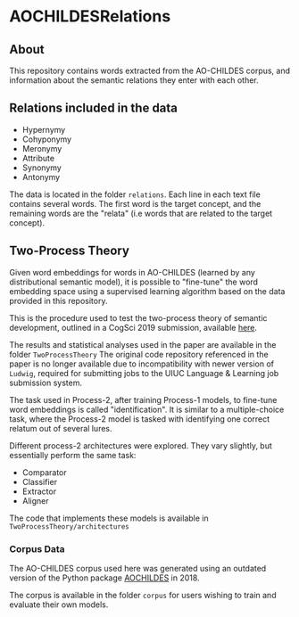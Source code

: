 # AOCHILDESRelations

## About

This repository contains words extracted from the AO-CHILDES corpus,
and information about the semantic relations they enter with each other.

## Relations included in the data

- Hypernymy
- Cohyponymy
- Meronymy
- Attribute
- Synonymy
- Antonymy

The data is located in the folder `relations`. Each line in each text file contains several words. 
The first word is the target concept, and the remaining words are the "relata" (i.e words that are related to the target concept).


## Two-Process Theory

Given word embeddings for words in AO-CHILDES (learned by any distributional semantic model),
it is possible to "fine-tune" the word embedding space using a supervised learning algorithm based on the data provided in this repository. 

This is the procedure used to test the two-process theory of semantic development,
outlined in a CogSci 2019 submission, available [here](https://osf.io/6jfkx/).

The results and statistical analyses used in the paper are available in the folder `TwoProcessTheory`
The original code repository referenced in the paper is no longer available due to incompatibility with newer version of `Ludwig`,
required for submitting jobs to the UIUC Language & Learning job submission system.

The task used in Process-2, after training Process-1 models, to fine-tune word embeddings is called "identification".
It is similar to a multiple-choice task, where the Process-2 model is tasked with identifying one correct relatum out of several lures.

Different process-2 architectures were explored. They vary slightly, but essentially perform the same task:

- Comparator
- Classifier
- Extractor 
- Aligner

The code that implements these models is available in `TwoProcessTheory/architectures`

### Corpus Data

The AO-CHILDES corpus used here was generated using an outdated version of the Python package [AOCHILDES](https://github.com/UIUCLearningLanguageLab/AOCHILDES) in 2018. 

The corpus is available in the folder `corpus` for users wishing to train and evaluate their own models.
